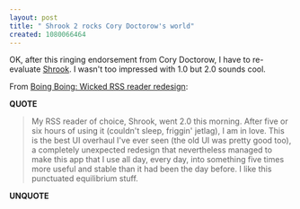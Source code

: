 ```yaml
---
layout: post
title: " Shrook 2 rocks Cory Doctorow's world"
created: 1080066464
---
```

OK, after this ringing endorsement from Cory Doctorow, I have to re-evaluate <a href="http://www.fondantfancies.com/shrook/">Shrook</a>. I wasn't too impressed with 1.0 but 2.0 sounds cool.

From <a href="http://www.boingboing.net/2004/03/23/wicked_rss_reader_re.html">Boing Boing: Wicked RSS reader redesign</a>:
<p><strong>QUOTE</strong></p><blockquote>My RSS reader of choice, Shrook, went 2.0 this morning. After five or six hours of using it (couldn't sleep, friggin' jetlag), I am in love. This is the best UI overhaul I've ever seen (the old UI was pretty good too), a completely unexpected redesign that nevertheless managed to make this app that I use all day, every day, into something five times more useful and stable than it had been the day before. I like this punctuated equilibrium stuff.</blockquote><p><strong>UNQUOTE</strong></p>


